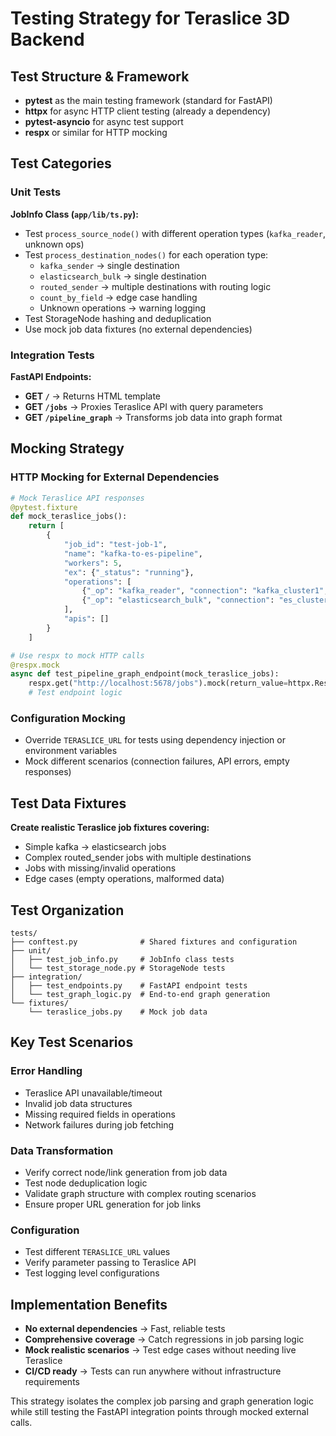 # Testing Strategy for Teraslice 3D Backend

## Test Structure & Framework

- **pytest** as the main testing framework (standard for FastAPI)
- **httpx** for async HTTP client testing (already a dependency)
- **pytest-asyncio** for async test support
- **respx** or similar for HTTP mocking

## Test Categories

### Unit Tests

**JobInfo Class (`app/lib/ts.py`):**
- Test `process_source_node()` with different operation types (`kafka_reader`, unknown ops)
- Test `process_destination_nodes()` for each operation type:
  - `kafka_sender` → single destination
  - `elasticsearch_bulk` → single destination  
  - `routed_sender` → multiple destinations with routing logic
  - `count_by_field` → edge case handling
  - Unknown operations → warning logging
- Test StorageNode hashing and deduplication
- Use mock job data fixtures (no external dependencies)

### Integration Tests  

**FastAPI Endpoints:**
- **GET `/`** → Returns HTML template
- **GET `/jobs`** → Proxies Teraslice API with query parameters
- **GET `/pipeline_graph`** → Transforms job data into graph format

## Mocking Strategy

### HTTP Mocking for External Dependencies

```python
# Mock Teraslice API responses
@pytest.fixture
def mock_teraslice_jobs():
    return [
        {
            "job_id": "test-job-1",
            "name": "kafka-to-es-pipeline",
            "workers": 5,
            "ex": {"_status": "running"},
            "operations": [
                {"_op": "kafka_reader", "connection": "kafka_cluster1", "topic": "input-topic"},
                {"_op": "elasticsearch_bulk", "connection": "es_cluster1", "index": "output-index"}
            ],
            "apis": []
        }
    ]

# Use respx to mock HTTP calls
@respx.mock
async def test_pipeline_graph_endpoint(mock_teraslice_jobs):
    respx.get("http://localhost:5678/jobs").mock(return_value=httpx.Response(200, json=mock_teraslice_jobs))
    # Test endpoint logic
```

### Configuration Mocking

- Override `TERASLICE_URL` for tests using dependency injection or environment variables
- Mock different scenarios (connection failures, API errors, empty responses)

## Test Data Fixtures

**Create realistic Teraslice job fixtures covering:**
- Simple kafka → elasticsearch jobs
- Complex routed_sender jobs with multiple destinations
- Jobs with missing/invalid operations
- Edge cases (empty operations, malformed data)

## Test Organization
```
tests/
├── conftest.py              # Shared fixtures and configuration
├── unit/
│   ├── test_job_info.py     # JobInfo class tests
│   └── test_storage_node.py # StorageNode tests
├── integration/
│   ├── test_endpoints.py    # FastAPI endpoint tests
│   └── test_graph_logic.py  # End-to-end graph generation
└── fixtures/
    └── teraslice_jobs.py    # Mock job data
```

## Key Test Scenarios

### Error Handling
- Teraslice API unavailable/timeout
- Invalid job data structures
- Missing required fields in operations
- Network failures during job fetching

### Data Transformation
- Verify correct node/link generation from job data
- Test node deduplication logic
- Validate graph structure with complex routing scenarios
- Ensure proper URL generation for job links

### Configuration
- Test different `TERASLICE_URL` values
- Verify parameter passing to Teraslice API
- Test logging level configurations

## Implementation Benefits

- **No external dependencies** → Fast, reliable tests
- **Comprehensive coverage** → Catch regressions in job parsing logic
- **Mock realistic scenarios** → Test edge cases without needing live Teraslice
- **CI/CD ready** → Tests can run anywhere without infrastructure requirements

This strategy isolates the complex job parsing and graph generation logic while still testing the FastAPI integration points through mocked external calls.